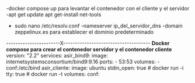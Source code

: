 -docker compose up para levantar el contenedor con el cliente y el servidor
-apt get update
apt get-install net-tools
- sudo nano /etc/resolv.conf 
-nameserver ip_del_servidor_dns
-domain zeppelinux.es para establecer el dominio predeterminado


-----------------------X-------------------------------------
**Docker compose para crear el contenedor servidor y el contenedor cliente**
version: "2.2"
services:
  asir_bind9:
    image: internetsystemsconsortium/bind9:9.16
    ports:
      - 53:53
    volumes:
      - conf:/etc/bind
  asir_cliente:
    image: ubuntu
    stdin_open: true  # docker run -i
    tty: true         # docker run -t
volumes:
  conf:






